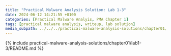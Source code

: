 ```yaml
---
title: "Practical Malware Analysis Solution: Lab 1-3"
date: 2024-06-12 14:21:55 +0100
categories: [Practical Malware Analyis, PMA Chapter 1]
tags: [practical malware analysis, writeup, lab solution]
media_subpath: ../../../practical-malware-analysis-solutions/chapter01/lab1-3
---
```


{% include practical-malware-analysis-solutions/chapter01/lab1-3/README.md %}